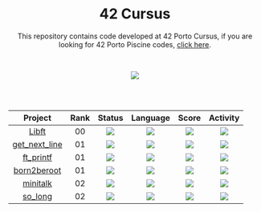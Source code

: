 <h1 align="center">
	42 Cursus
</h1>

<p align="center">

</p>

<p align="center">
This repository contains code developed at 42 Porto Cursus, if you are looking for 42 Porto Piscine codes, <a href="https://github.com/jotavare/42-piscine">click here</a>.
</p>

</br>

<p align="center">
  <img src="https://badge42.vercel.app/api/v2/clbvkpdqt00110fl38ozdkwj4/stats?cursusId=21&coalitionId=293" />
</p>


##
</br>
<div align="center">

| Project | Rank | Status | Language | Score | Activity |
| :---: | :---: | :---: | :---: | :---: | :---: |
| [Libft](https://github.com/jotavare/libft) | 00 | <img src="https://img.shields.io/badge/status-done-success" /> |<img src="https://img.shields.io/github/languages/top/jotavare/libft" /> | <img src="https://img.shields.io/badge/score-125%20%2F%20100-success" /> | <img src="https://img.shields.io/github/last-commit/jotavare/libft" /> |
| [get_next_line](https://github.com/jotavare/get_next_line) | 01 | <img src="https://img.shields.io/badge/status-done-success" /> |<img src="https://img.shields.io/github/languages/top/jotavare/get_next_line" /> | <img src="https://img.shields.io/badge/score-125%20%2F%20100-success" /> | <img src="https://img.shields.io/github/last-commit/jotavare/get_next_line" /> |
| [ft_printf](https://github.com/jotavare/ft_printf) | 01 | <img src="https://img.shields.io/badge/status-done-success" /> | <img src="https://img.shields.io/github/languages/top/jotavare/ft_printf" /> | <img src="https://img.shields.io/badge/score-104%20%2F%20100-success" /> | <img src="https://img.shields.io/github/last-commit/jotavare/ft_printf" /> |
| [born2beroot](https://github.com/jotavare/born2beroot) | 01 | <img src="https://img.shields.io/badge/status-done-success" /> | <img src="https://img.shields.io/github/languages/top/jotavare/born2beroot" /> | <img src="https://img.shields.io/badge/score-125%20%2F%20100-success" /> | <img src="https://img.shields.io/github/last-commit/jotavare/born2beroot" /> |
| [minitalk](https://github.com/lbordonal/minitalk) | 02 | <img src="https://img.shields.io/badge/status-registed-green" /> | <img src="https://img.shields.io/github/languages/top/jotavare/minitalk" /> | <img src="https://img.shields.io/badge/score-125%20%2F%20100%20%E2%98%85-9cf" /> | <img src="https://img.shields.io/github/last-commit/jotavare/minitalk" /> |
| [so_long](https://github.com/jotavare/so_long) | 02 | <img src="https://img.shields.io/badge/status-registed-green" /> | <img src="https://img.shields.io/github/languages/top/jotavare/so_long" /> | <img src="https://img.shields.io/badge/score-not%20submitted-red" /> | <img src="https://img.shields.io/github/last-commit/jotavare/so_long" /> |
</div>
